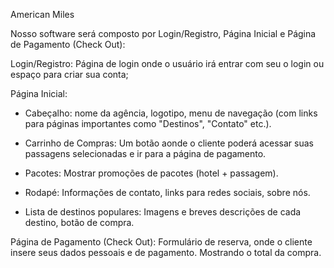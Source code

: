 American Miles

Nosso software será composto por Login/Registro, Página Inicial e Página de Pagamento (Check Out):

Login/Registro: Página de login onde o usuário irá entrar com seu o login ou espaço para criar sua conta;

Página Inicial:

  * Cabeçalho: nome da agência, logotipo, menu de navegação (com links para páginas importantes como "Destinos", "Contato" etc.).

  * Carrinho de Compras: Um botão aonde o cliente poderá acessar suas passagens selecionadas e ir para a página de pagamento.

  * Pacotes: Mostrar promoções de pacotes (hotel + passagem).

  * Rodapé: Informações de contato, links para redes sociais, sobre nós.

  * Lista de destinos populares: Imagens e breves descrições de cada destino, botão de compra.

Página de Pagamento (Check Out): Formulário de reserva, onde o cliente insere seus dados pessoais e de pagamento. Mostrando o total da compra.

